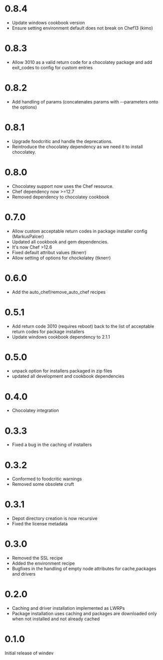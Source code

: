 # 0.8.4
  * Update windows cookbook version
  * Ensure setting environment default does not break on Chef13 (kimo)
# 0.8.3
  * Allow 3010 as a valid return code for a chocolatey package and add exit_codes to config for custom entries
# 0.8.2
  * Add handling of params (concatenates params with --parameters onto the options)

# 0.8.1
  * Upgrade foodcritic and handle the deprecations.
  * Reintroduce the chocolatey dependency as we need it to install chocolatey.
  
# 0.8.0
  * Chocolatey support now uses the Chef resource.
  * Chef dependency now >=12.7
  * Removed dependency to chocolatey cookbook

# 0.7.0
 * Allow custom acceptable return codes in package installer config (MarkusPalcer)
 * Updated all cookbook and gem dependencies.
 * It's now Chef >12.6
 * Fixed default attribut values (tknerr)
 * Allow setting of options for chockolatey (tknerr)

# 0.6.0
 * Add the auto_chef/remove_auto_chef recipes

# 0.5.1
 * Add return code 3010 (requires reboot) back to the list of acceptable return codes for package installers
 * Update windows cookbook dependency to 2.1.1

# 0.5.0
 * unpack option for installers packaged in zip files
 * updated all development and cookbook dependencies

# 0.4.0
 * Chocolatey integration

# 0.3.3
 * Fixed a bug in the caching of installers

# 0.3.2
 * Conformed to foodcritic warnings
 * Removed some obsolete cruft

# 0.3.1
 * Depot directory creation is now recursive
 * Fixed the license metadata

# 0.3.0
 * Removed the SSL recipe
 * Added the environment recipe
 * Bugfixes in the handling of empty node attributes for cache,packages and drivers

#  0.2.0
 * Caching and driver installation implemented as LWRPs
 * Package installation uses caching and packages are downloaded only when not installed and not already cached

#  0.1.0
Initial release of windev
